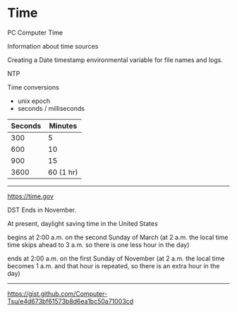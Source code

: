 # Time
PC Computer Time

Information about time sources

Creating a Date timestamp environmental variable for file names and logs.

NTP

Time conversions
 - unix epoch
 - seconds / milliseconds




Seconds | Minutes
------- | -------
300     | 5
600     | 10
900     | 15
3600    | 60 (1 hr)

-----

https://time.gov

DST Ends in November.

At present, daylight saving time in the United States

 

begins at 2:00 a.m. on the second Sunday of March (at 2 a.m. the local time time skips ahead to 3 a.m. so there is one less hour in the day)

ends at 2:00 a.m. on the first Sunday of November (at 2 a.m. the local time becomes 1 a.m. and that hour is repeated, so there is an extra hour in the day)​

-----

https://gist.github.com/Computer-Tsu/e4d673bf61573b8d6ea1bc50a71003cd

